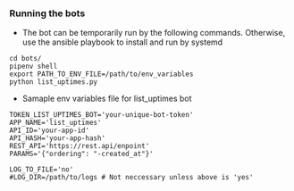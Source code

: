 ### Running the bots
* The bot can be temporarily run by the following commands.  Otherwise,
use the ansible playbook to install and run by systemd
```
cd bots/
pipenv shell
export PATH_TO_ENV_FILE=/path/to/env_variables
python list_uptimes.py
```

* Samaple env variables file for list_uptimes bot
```
TOKEN_LIST_UPTIMES_BOT='your-unique-bot-token'
APP_NAME='list_uptimes'
API_ID='your-app-id'
API_HASH='your-app-hash'
REST_API='https://rest.api/enpoint'
PARAMS='{"ordering": "-created_at"}'

LOG_TO_FILE='no'
#LOG_DIR=/path/to/logs # Not neccessary unless above is 'yes'
```

<!---
# vim: ai et ts=4 sw=4 sts=4 nu
-->
